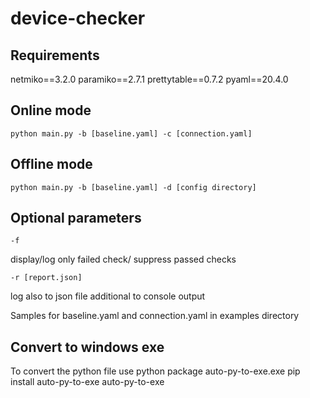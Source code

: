 # device-checker

## Requirements
netmiko==3.2.0
paramiko==2.7.1
prettytable==0.7.2
pyaml==20.4.0

## Online mode
```
python main.py -b [baseline.yaml] -c [connection.yaml]
```

## Offline mode
```
python main.py -b [baseline.yaml] -d [config directory]
```

## Optional parameters
```
-f
```
display/log only failed check/ suppress passed checks

```
-r [report.json]
```
log also to json file additional to console output

Samples for baseline.yaml and connection.yaml in examples directory

## Convert to windows exe
To convert the python file use python package auto-py-to-exe.exe
pip install auto-py-to-exe
auto-py-to-exe
